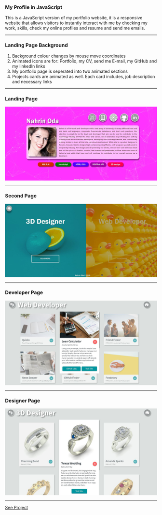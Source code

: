 ### My Profile in JavaScript

This is a JavaScript version of my portfolio website, it is a responsive website that allows visitors to instantly interact with me by checking my work, skills, check my online profiles and resume and send me emails.

---

### Landing Page Background

1. Background colour changes by mouse move coordinates
2. Animated icons are for: Portfolio, my CV, send me E-mail, my GitHub and my linkedIn links
3. My portfolio page is seperated into two animated sections
4. Projects cards are animated as well. Each card includes, job description and necessary links

---

### Landing Page

![Landing Page](landingPageImg.jpg)

---

### Second Page

![Second Page](secondPage.jpg)

---

### Developer Page

![Developer Page](developerPage.jpg)

---

### Designer Page

![Designer Page](designerPage.jpg)

---

[See Project](https://nahrinoda.github.io/My-profile-in-Javascript/landingPage.html)
